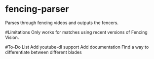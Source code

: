 # fencing-parser
Parses through fencing videos and outputs the fencers. 

#Limitations
Only works for matches using recent versions of Fencing Vision.

#To-Do List
Add youtube-dl support
Add documentation
Find a way to differentiate between different blades

